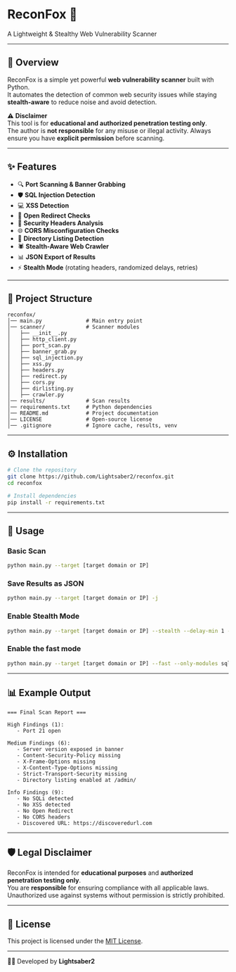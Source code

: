 # ReconFox 🦊
A Lightweight & Stealthy Web Vulnerability Scanner

---

## 📌 Overview
ReconFox is a simple yet powerful **web vulnerability scanner** built with Python.  
It automates the detection of common web security issues while staying **stealth-aware** to reduce noise and avoid detection.

⚠️ **Disclaimer**  
This tool is for **educational and authorized penetration testing only**.  
The author is **not responsible** for any misuse or illegal activity. Always ensure you have **explicit permission** before scanning.

---

## ✨ Features
- 🔍 **Port Scanning & Banner Grabbing**
- 🛡️ **SQL Injection Detection**
- 💻 **XSS Detection**
- 🔄 **Open Redirect Checks**
- 📑 **Security Headers Analysis**
- 🌐 **CORS Misconfiguration Checks**
- 📂 **Directory Listing Detection**
- 🕷️ **Stealth-Aware Web Crawler**
- 📊 **JSON Export of Results**
- ⚡ **Stealth Mode** (rotating headers, randomized delays, retries)

---

## 📂 Project Structure

```
reconfox/
│── main.py              # Main entry point
│── scanner/             # Scanner modules
│   ├── __init__.py
│   ├── http_client.py
│   ├── port_scan.py
│   ├── banner_grab.py
│   ├── sql_injection.py
│   ├── xss.py
│   ├── headers.py
│   ├── redirect.py
│   ├── cors.py
│   ├── dirlisting.py
│   ├── crawler.py
│── results/             # Scan results
│── requirements.txt     # Python dependencies
│── README.md            # Project documentation
│── LICENSE              # Open-source license
│── .gitignore           # Ignore cache, results, venv
```

---

## ⚙️ Installation

```bash
# Clone the repository
git clone https://github.com/Lightsaber2/reconfox.git
cd reconfox

# Install dependencies
pip install -r requirements.txt
```

---

## 🚀 Usage

### Basic Scan
```bash
python main.py --target [target domain or IP]
```

### Save Results as JSON
```bash
python main.py --target [target domain or IP] -j
```

### Enable Stealth Mode
```bash
python main.py --target [target domain or IP] --stealth --delay-min 1 --delay-max 3 --threads 2
```

### Enable the fast mode
```bash
python main.py --target [target domain or IP] --fast --only-modules sqli,xss,headers --threads 10 -j
```

---

## 📊 Example Output

```
=== Final Scan Report ===

High Findings (1):
   - Port 21 open

Medium Findings (6):
   - Server version exposed in banner
   - Content-Security-Policy missing
   - X-Frame-Options missing
   - X-Content-Type-Options missing
   - Strict-Transport-Security missing
   - Directory listing enabled at /admin/

Info Findings (9):
   - No SQLi detected
   - No XSS detected
   - No Open Redirect
   - No CORS headers
   - Discovered URL: https://discoveredurl.com
```

---

## 🛡️ Legal Disclaimer
ReconFox is intended for **educational purposes** and **authorized penetration testing only**.  
You are **responsible** for ensuring compliance with all applicable laws.  
Unauthorized use against systems without permission is strictly prohibited.

---

## 📜 License
This project is licensed under the [MIT License](LICENSE).

---

👨‍💻 Developed by **Lightsaber2**
